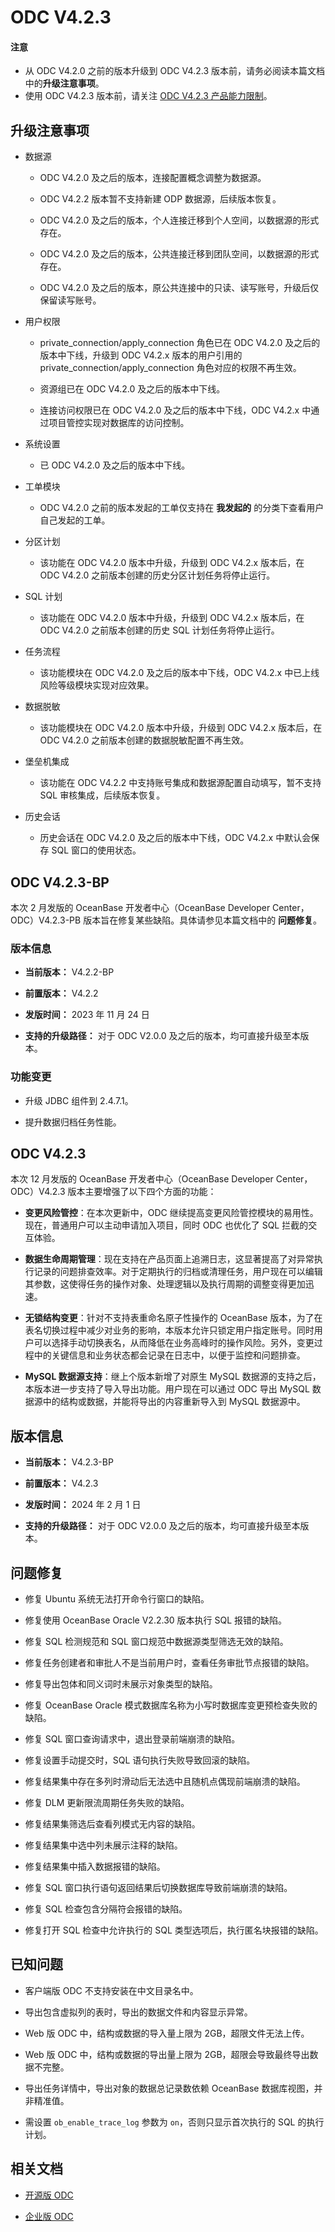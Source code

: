 # ODC V4.2.3

<main id="notice" type='notice'>
  <h4>注意</h4>
  <ul>
  <li>从 ODC V4.2.0 之前的版本升级到 ODC V4.2.3 版本前，请务必阅读本篇文档中的<strong>升级注意事项</strong>。</li>
  <li>使用 ODC V4.2.3 版本前，请关注 <a href="../../200.odc-overview/500.product-limits.md">ODC V4.2.3 产品能力限制</a>。</li>
  </ul>
</main>

## 升级注意事项

- 数据源

   - ODC V4.2.0 及之后的版本，连接配置概念调整为数据源。

   - ODC V4.2.2 版本暂不支持新建 ODP 数据源，后续版本恢复。

   - ODC V4.2.0 及之后的版本，个人连接迁移到个人空间，以数据源的形式存在。

   - ODC V4.2.0 及之后的版本，公共连接迁移到团队空间，以数据源的形式存在。

   - ODC V4.2.0 及之后的版本，原公共连接中的只读、读写账号，升级后仅保留读写账号。

- 用户权限

   - private_connection/apply_connection 角色已在 ODC V4.2.0 及之后的版本中下线，升级到 ODC V4.2.x 版本的用户引用的 private_connection/apply_connection 角色对应的权限不再生效。

   - 资源组已在 ODC V4.2.0 及之后的版本中下线。

   - 连接访问权限已在 ODC V4.2.0 及之后的版本中下线，ODC V4.2.x 中通过项目管控实现对数据库的访问控制。

- 系统设置

   - 已 ODC V4.2.0 及之后的版本中下线。

- 工单模块

   - ODC V4.2.0 之前的版本发起的工单仅支持在 **我发起的** 的分类下查看用户自己发起的工单。

- 分区计划

   - 该功能在 ODC V4.2.0 版本中升级，升级到 ODC V4.2.x 版本后，在 ODC V4.2.0 之前版本创建的历史分区计划任务将停止运行。

- SQL 计划

   - 该功能在 ODC V4.2.0 版本中升级，升级到 ODC V4.2.x 版本后，在 ODC V4.2.0 之前版本创建的历史 SQL 计划任务将停止运行。

- 任务流程

   - 该功能模块在 ODC V4.2.0 及之后的版本中下线，ODC V4.2.x 中已上线风险等级模块实现对应效果。

- 数据脱敏

   - 该功能模块在 ODC V4.2.0 版本中升级，升级到 ODC V4.2.x 版本后，在 ODC V4.2.0 之前版本创建的数据脱敏配置不再生效。

- 堡垒机集成

   - 该功能在 ODC V4.2.2 中支持账号集成和数据源配置自动填写，暂不支持 SQL 审核集成，后续版本恢复。

- 历史会话

   - 历史会话在 ODC V4.2.0 及之后的版本中下线，ODC V4.2.x 中默认会保存 SQL 窗口的使用状态。

## ODC V4.2.3-BP

本次 2 月发版的 OceanBase 开发者中心（OceanBase Developer Center，ODC）V4.2.3-PB 版本旨在修复某些缺陷。具体请参见本篇文档中的 **问题修复**。

### 版本信息 

* **当前版本：** V4.2.2-BP

* **前置版本：** V4.2.2

* **发版时间：** 2023 年 11 月 24 日

* **支持的升级路径：** 对于 ODC V2.0.0 及之后的版本，均可直接升级至本版本。

### 功能变更

- 升级 JDBC 组件到 2.4.7.1。

- 提升数据归档任务性能。

## ODC V4.2.3

本次 12 月发版的 OceanBase 开发者中心（OceanBase Developer Center，ODC）V4.2.3 版本主要增强了以下四个方面的功能：

- **变更风险管控**：在本次更新中，ODC 继续提高变更风险管控模块的易用性。现在，普通用户可以主动申请加入项目，同时 ODC 也优化了 SQL 拦截的交互体验。

- **数据生命周期管理**：现在支持在产品页面上追溯日志，这显著提高了对异常执行记录的问题排查效率。对于定期执行的归档或清理任务，用户现在可以编辑其参数，这使得任务的操作对象、处理逻辑以及执行周期的调整变得更加迅速。

- **无锁结构变更**：针对不支持表重命名原子性操作的 OceanBase 版本，为了在表名切换过程中减少对业务的影响，本版本允许只锁定用户指定账号。同时用户可以选择手动切换表名，从而降低在业务高峰时的操作风险。另外，变更过程中的关键信息和业务状态都会记录在日志中，以便于监控和问题排查。

- **MySQL 数据源支持**：继上个版本新增了对原生 MySQL 数据源的支持之后，本版本进一步支持了导入导出功能。用户现在可以通过 ODC 导出 MySQL 数据源中的结构或数据，并能将导出的内容重新导入到 MySQL 数据源中。


## 版本信息 

* **当前版本：** V4.2.3-BP

* **前置版本：** V4.2.3

* **发版时间：** 2024 年 2 月 1 日

* **支持的升级路径：** 对于 ODC V2.0.0 及之后的版本，均可直接升级至本版本。

## 问题修复

* 修复 Ubuntu 系统无法打开命令行窗口的缺陷。

* 修复使用 OceanBase Oracle V2.2.30 版本执行 SQL 报错的缺陷。

* 修复 SQL 检测规范和 SQL 窗口规范中数据源类型筛选无效的缺陷。

* 修复任务创建者和审批人不是当前用户时，查看任务审批节点报错的缺陷。

* 修复导出包体和同义词时未展示对象类型的缺陷。

* 修复 OceanBase Oracle 模式数据库名称为小写时数据库变更预检查失败的缺陷。

* 修复 SQL 窗口查询请求中，退出登录前端崩溃的缺陷。

* 修复设置手动提交时，SQL 语句执行失败导致回滚的缺陷。

* 修复结果集中存在多列时滑动后无法选中且随机点偶现前端崩溃的缺陷。

* 修复 DLM 更新限流周期任务失败的缺陷。

* 修复结果集筛选后查看列模式无内容的缺陷。

* 修复结果集中选中列未展示注释的缺陷。

* 修复结果集中插入数据报错的缺陷。

* 修复 SQL 窗口执行语句返回结果后切换数据库导致前端崩溃的缺陷。

* 修复 SQL 检查包含分隔符会报错的缺陷。

* 修复打开 SQL 检查中允许执行的 SQL 类型选项后，执行匿名块报错的缺陷。

## 已知问题

* 客户端版 ODC 不支持安装在中文目录名中。

* 导出包含虚拟列的表时，导出的数据文件和内容显示异常。

* Web 版 ODC 中，结构或数据的导入量上限为 2GB，超限文件无法上传。

* Web 版 ODC 中，结构或数据的导出量上限为 2GB，超限会导致最终导出数据不完整。

* 导出任务详情中，导出对象的数据总记录数依赖 OceanBase 数据库视图，并非精准值。

* 需设置 `ob_enable_trace_log` 参数为 `on`，否则只显示首次执行的 SQL 的执行计划。

## 相关文档

- [开源版 ODC](https://github.com/oceanbase/odc)

- [企业版 ODC](https://www.oceanbase.com/product/odc)